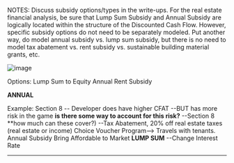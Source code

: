 
NOTES: 
Discuss subsidy options/types in the write-ups. For the real estate financial analysis, be sure that Lump Sum Subsidy and Annual Subsidy are logically located within the structure of the Discounted Cash Flow. However, specific subsidy options do not need to be separately modeled. Put another way, do model annual subsidy vs. lump sum subsidy, but there is no need to model tax abatement vs. rent subsidy vs. sustainable building material grants, etc.


![image](https://user-images.githubusercontent.com/34726888/157336867-041b897c-937a-49d3-8ccb-566280c15d28.png)



Options:
Lump Sum to Equity
Annual Rent Subsidy


**ANNUAL**

Example: Section 8
-- Developer does have higher CFAT
--BUT has more risk in the game **is there some way to account for this risk?**
--Section 8 **how much can these cover?)
--Tax Abatement, 20% off real estate taxes (real estate or income)
  Choice Voucher Program--> Travels with tenants. 
  Annual Subsidy Bring Affordable to Market 
**LUMP SUM**
--Change Interest Rate 

____________________
